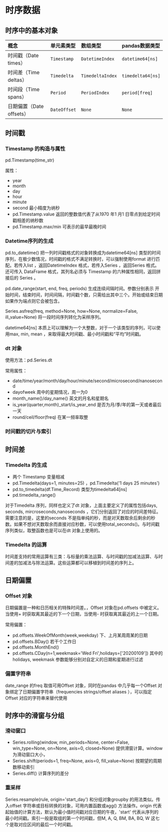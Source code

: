 # 时序数据

## 时序中的基本对象

|概念 |                          单元素类型              |    数组类型         |                pandas数据类型|
|:---------|:----------|:-----------|:------------|
|时间戳（Date times）           |           `Timestamp`       |       `DatetimeIndex`  |   `datetime64[ns]`|
|时间差（Time deltas）          |           `Timedelta`        |      `TimedeltaIndex` |  `timedelta64[ns]`|
|时间段（Time spans）           |          `Period`           |      `PeriodIndex`   |    `period[freq]`|
|日期偏置（Date offsets）          |          `DateOffset`         |    `None`          |    `None`|

## 时间戳

### Timestamp 的构造与属性

pd.Timestamp(time_str)

属性：

* year
* month
* day
* hour
* minute
* second 最小精度为纳秒
* pd.Timestamp.value 返回的整数值代表了从1970 年1 月1 日零点到给定时间戳相差的纳秒数
* pd.Timestamp.max/min 可表示的最早最晚时间

### Datetime序列的生成

pd.to_datetime() 把一列时间戳格式的对象转换成为datetime64[ns] 类型的时间序列，在极少数情况，时间戳的格式不满足转换时，可以强制使用format 进行匹配。若传入list ，返回DatetimeIndex 格式，若传入Series ，返回Series 格式。还可传入 DataFrame 格式，其列名必须与 Timestamp 的六种属性相同，返回拼接后的 Series 。

pd.date_range(start, end, freq, periods) 生成连续间隔时间。参数分别表示
开始时间，结束时间，时间间隔，时间戳个数，只需给出其中三个。开始或结束日期如果作为端点则它会被包含。

Series.asfreq(freq, method=None, how=None, normalize=False, ill_value=None) 将一段时间序列转化为采样序列。

datetime64[ns] 本质上可以理解为一个大整数，对于一个该类型的序列，可以使用max, min, mean ，来取得最大时间戳、最小时间戳和“平均”时间戳。

### dt 对象

使用方法：pd.Series.dt

常用属性：

* date/time/year/month/day/hour/minute/second/microsecond/nanosecond
* dayofweek 周中的星期情况，周一为0
* month_name()/day_name() 英文的月名和星期名
* is_year(quarter,month)_start/is_year_end 是否为月/季/年的第一天或者最后一天
* round/ceil/floor(freq) 在某一频率取整

### 时间戳的切片与索引

## 时间差

### Timedelta 的生成

* 两个 Timestamp 变量相减
* pd.Timedelta(days=1, minutes=25) ，pd.Timedelta('1 days 25 minutes')
* pd.to_timedelta(df.Time_Record) 类型为timedelta64[ns]
* pd.timedelta_range() 

对于Timedelta 序列，同样也定义了dt 对象，上面主要定义了的属性包括days, seconds, mircroseconds,nanoseconds ，它们分别返回了对应的时间差特征。需要注意的是，这里的seconds 不是指单纯的秒，而是对天数取余后剩余的秒数。如果不想对天数取余而直接对应秒数，可以使用total_seconds()。与时间戳序列类似，取整函数也是可以在dt 对象上使用的。

### Timedelta 的运算

时间差支持的常用运算有三类：与标量的乘法运算、与时间戳的加减法运算、与时间差的加减法与除法运算。这些运算都可以移植到时间差的序列上。

## 日期偏置

### Offset 对象

日期偏置是一种和日历相关的特殊时间差。，Offset 对象在pd.offsets 中被定义。当使用+ 时获取离其最近的下一个日期，当使用- 时获取离其最近的上一个日期。

常用偏置：

* pd.offsets.WeekOfMonth(week,weekday) 下、上月某周周某的日期
* pd.offsets.BDay() 若干个工作日
* pd.offsets.MonthEnd() 
* pd.offsets.CDay(n=1,weekmask='Wed Fri',holidays=['20200109']) 其中的holidays, weekmask 参数能够分别对自定义的日期和星期进行过滤

### 偏置字符串

date_range 的freq 取值可用Offset 对象，同时在pandas 中几乎每一个Offset 对象绑定了日期偏置字符串（frequencies strings/offset aliases ），可以指定Offset 对应的字符串来替代使用

## 时序中的滑窗与分组

### 滑动窗口

* Series.rolling(window, min_periods=None, center=False, win_type=None, on=None, axis=0, closed=None) 提供滑窗计算。window 为滑动窗口大小，
* Series.shift(periods=1, freq=None, axis=0, fill_value=None) 按期望的周期数移动索引
* Series.diff() 计算序列的差分

### 重采样

Series.resample(rule, origin='start_day') 和分组对象groupby 的用法类似。传入offset 字符串或目标转换的对象，可用内置函数或agg() 方法操作。origin 代表起始值的计算方法，默认为最小值时间戳对应日期的午夜，'start' 代表从序列的最小时间戳。索引一般是取组的第一个时间戳，但M, A, Q, BM, BA, BQ, W 这七个是取对应区间的最后一个时间戳。
